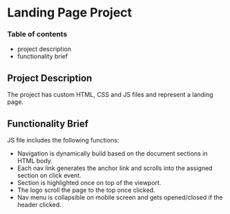 # Landing Page Project

### Table of contents
- project description
- functionality brief


## Project Description

The project has custom HTML, CSS and JS files and represent a landing page.

## Functionality Brief

JS file includes the following functions:
- Navigation is dynamically build based on the document sections in HTML body.
- Each nav link generates the anchor link and scrolls into the assigned section on click event.
- Section is highlighted once on top of the viewport.
- The logo scroll the page to the top once clicked.
- Nav menu is collapsible on mobile screen and gets opened/closed if the header clicked.
